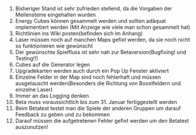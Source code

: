  1. Bisheriger Stand ist sehr zufrieden stellend, da die Vorgaben der Meilensteine eingehalten wurden
 2. Energy Cubes können gesammelt werden und sollten adäquat implementiert werden (Mit Anzeige wie viele man schon gesammelt hat)
 3. Richtlinien ins Wiki posten(befinden sich im Anhang)
 4. Laser müssen noch auf manchen Maps gefixt werden, da sie noch nicht so funktionieren wie gewünscht
 5. Der gewünschte Spielfluss ist sehr nah zur Betaversion(Bugfixing! und Testing!!)
 6. Cubes auf die Generator legen
 7. Upgradekarten werden auch durch ein Pop Up Fenster aktiviert
 8. Einzelne Felder in der Map sind noch fehlerhaft und müssen ausgetauscht werden(Besonders die Richtung von Boostfeldern und einzelne Laser)
 9. Immer an das Logging denken
10. Beta muss voraussichtlich bis zum 31. Januar fertiggestellt werden
11. Beim Betatest testet man die Spiele der anderen Gruppen um darauf Feedback zu geben und zu bekommen
12. Darauf müssen die aufgetretenen Fehler gefixt werden um den Betatest auszunutzen!